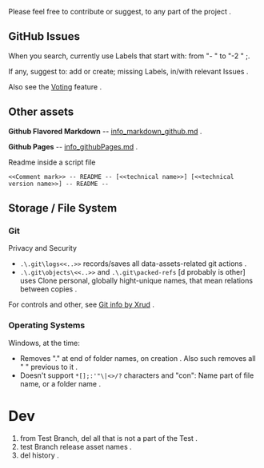 
Please feel free to contribute or suggest, to any part of the project .

## GitHub Issues

When you search, currently use Labels that start with: from "- " to "-2 " ;.

If any, suggest to: add or create; missing Labels, in/with relevant Issues .

<!-- [dev GitHub\Issues, public . on create, multi-relation Labels selection (for example: "potential bug" + "controls" + "project_1" + "tag_merge_1", or "internal performance" + "controls" + "project_1")] -->

Also see the [Voting](https://github.com/irvnriir/b/issues?q=is%3Aissue+is%3Aopen+sort%3Areactions-%2B1-desc+) feature .


## Other assets

**Github Flavored Markdown** -- [info_markdown_github.md](assets/github_b/info_markdown_github.md) .

**Github Pages** -- [info_githubPages.md](assets/github_b/info_githubPages.md) .

Readme inside a script file
```
<<Comment mark>> -- README -- [<<technical name>>] [<<technical version name>>] -- README --
```


## Storage / File System


### Git

Privacy and Security
* `.\.git\logs<<..>>` records/saves all data-assets-related git actions .
* `.\.git\objects\<<..>>` and `.\.git\packed-refs` [d probably is other] uses Clone personal, globally hight-unique names, that mean relations between copies .

For controls and other, see [Git info by Xrud](system//info_git.md) .


### Operating Systems

Windows, at the time:
* Removes "." at end of folder names, on creation . Also such removes all " " previous to it .
* Doesn't support `*[];:'"\|<>/?` characters and "con": Name part of file name, or a folder name .


# Dev

1. from Test Branch, del all that is not a part of the Test .
2. test Branch release asset names .
3. del history .
